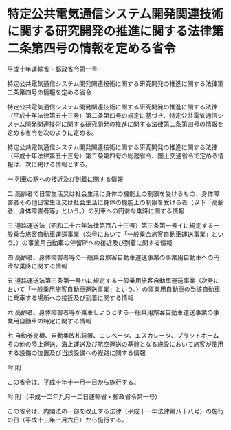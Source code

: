 # 特定公共電気通信システム開発関連技術に関する研究開発の推進に関する法律第二条第四号の情報を定める省令

平成十年運輸省・郵政省令第一号

特定公共電気通信システム開発関連技術に関する研究開発の推進に関する法律第二条第四号の情報を定める省令

特定公共電気通信システム開発関連技術に関する研究開発の推進に関する法律（平成十年法律第五十三号）第二条第四号の規定に基づき、特定公共電気通信システム開発関連技術に関する研究開発の推進に関する法律第二条第四号の情報を定める省令を次のように定める。

特定公共電気通信システム開発関連技術に関する研究開発の推進に関する法律（平成十年法律第五十三号）第二条第四号の総務省令、国土交通省令で定める情報は、次に掲げる情報とする。

一 列車の駅への接近及び到着に関する情報

二 高齢者で日常生活又は社会生活に身体の機能上の制限を受けるもの、身体障害者その他日常生活又は社会生活に身体の機能上の制限を受ける者（以下「高齢者、身体障害者等」という。）の列車への円滑な乗降に関する情報

三 道路運送法（昭和二十六年法律第百八十三号）第三条第一号イに規定する一般乗合旅客自動車運送事業（次号において「一般乗合旅客自動車運送事業」という。）の事業用自動車の停留所への接近及び到着に関する情報

四 高齢者、身体障害者等の一般乗合旅客自動車運送事業の事業用自動車への円滑な乗降に関する情報

五 道路運送法第三条第一号ハに規定する一般乗用旅客自動車運送事業（次号において「一般乗用旅客自動車運送事業」という。）の事業用自動車の当該自動車に乗車する場所への接近及び到着に関する情報

六 高齢者、身体障害者等が乗車しようとする一般乗用旅客自動車運送事業の事業用自動車の特定に関する情報

七 自動券売機、自動集改札装置、エレベータ、エスカレータ、プラットホームその他の陸上運送、海上運送及び航空運送の基盤となる施設において旅客が使用する設備の位置及び当該設備への経路に関する情報

附 則

この省令は、平成十年十一月一日から施行する。

附 則 （平成一二年九月一二日運輸省・郵政省令第一号）

この省令は、内閣法の一部を改正する法律（平成十一年法律第八十八号）の施行の日（平成十三年一月六日）から施行する。
